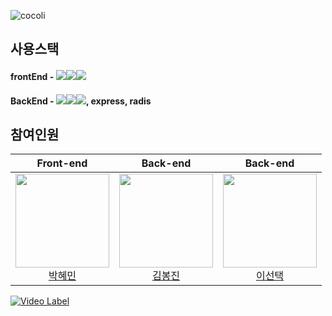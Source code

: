 ![cocoli](https://user-images.githubusercontent.com/85723134/169466740-5ca1f0a0-6e3a-44ca-b6ee-646c021497f9.png)
## 사용스택

#### frontEnd - <img src="https://img.shields.io/badge/React-61DAFB?style=for-the-badge&logo=React&logoColor=black"><img src="https://img.shields.io/badge/ReduxToolkit-764ABC?style=for-the-badge&logo=Redux&logoColor=black"><img src="https://img.shields.io/badge/Socket.io-010101?style=for-the-badge&logo=Socket.io&logoColor=white">
#### BackEnd - <img src="https://img.shields.io/badge/Node.js-339933?style=for-the-badge&logo=Node.js&logoColor=white"><img src="https://img.shields.io/badge/MySQL-4479A1?style=for-the-badge&logo=MySQL&logoColor=white"><img src="https://img.shields.io/badge/Socket.io-010101?style=for-the-badge&logo=Socket.io&logoColor=white">, express, radis

## 참여인원
Front-end |Back-end|Back-end|
:---:|:---:|:---:|
<img width= "150px" src="https://avatars.githubusercontent.com/u/85723134?v=4"/></br><a href='https://github.com/hyemin085'>박혜민</a></br>|<img width= "150px" src="https://avatars.githubusercontent.com/u/88937864?v=4"/></br><a href='https://github.com/poseson92'>김봉진</a>|<img width= "150px" src="https://avatars.githubusercontent.com/u/48742487?v=4"/></br><a href='https://github.com/choice91'>이선택</a>


[![Video Label](http://img.youtube.com/vi/-_psWkpC5r8/0.jpg)](https://youtu.be/-_psWkpC5r8)

